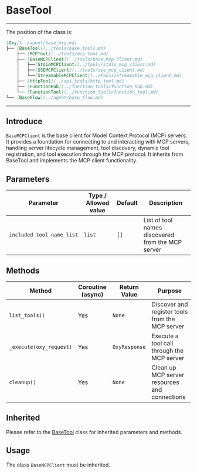 # BaseTool
---
The position of the class is:

```markdown
[Oxy](../agent/base_oxy.md)
├── [BaseTool](../tools/base_tools.md)
    ├── [MCPTool](../tools/mcp_tool.md)
    ├── [BaseMCPClient](../tools/base_mcp_client.md)
    │   ├──[StdioMCPClient](../tools/stdio_mcp_client.md)
    │   ├──[SSEMCPClient](../tools/sse_mcp_client.md)
    │   └──[StreamableMCPClient](../tools/streamable_mcp_client.md)
    ├── [HttpTool](../api_tools/http_tool.md)
    ├── [FunctionHub](../function_tools/function_hub.md)
    └── [FunctionTool](../function_tools/function_tool.md)
└── [BaseFlow](../agent/base_flow.md)
```

---

## Introduce

`BaseMCPClient` is the base client for Model Context Protocol (MCP) servers. It provides a foundation for connecting to and interacting with MCP servers, handling server lifecycle management, tool discovery, dynamic tool registration, and tool execution through the MCP protocol. It inherits from BaseTool and implements the MCP client functionality.

## Parameters


| Parameter | Type / Allowed value | Default | Description |
| --------- | -------------------- | ------- | ----------- |
| `included_tool_name_list` | `list` | `[]` | List of tool names discovered from the MCP server |

## Methods


| Method | Coroutine (async) | Return Value | Purpose |
| ------ | ----------------- | ------------ | ------- |
| `list_tools()` | Yes | `None` | Discover and register tools from the MCP server |
| `_execute(oxy_request)` | Yes | `OxyResponse` | Execute a tool call through the MCP server |
| `cleanup()` | Yes | `None` | Clean up MCP server resources and connections |

## Inherited
 Please refer to the [BaseTool](./base_tools.md) class for inherited parameters and methods.
 
## Usage

The class `BaseMCPClient` must be inherited.